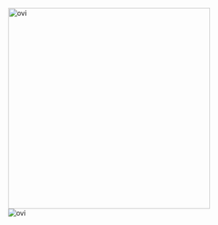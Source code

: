 <img src="https://github-readme-stats.vercel.app/api?username=Krunegan&show_icons=true&locale=en&theme=dark" alt="ovi" width="410"/><br>
<img align="left" src="https://github-readme-stats.vercel.app/api/top-langs?username=Krunegan&show_icons=true&locale=en&layout=compact&theme=dark" alt="ovi" />
